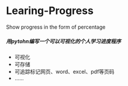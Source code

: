 # Learing-Progress
Show progress in the form of percentage
##### 用*pytohn*编写一个可以可视化的个人学习进度程序
- 可视化
- 可存储
- 可追踪标记网页、word、excel、pdf等页码 
- ......
